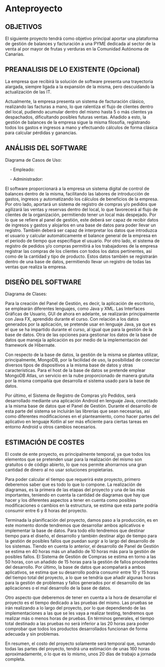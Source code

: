 # Anteproyecto

> 

## OBJETIVOS

El siguiente proyecto tendrá como objetivo principal aportar una plataforma de gestión de balances y facturación a una PYME dedicada al sector de la venta al por mayor de frutas y verduras en la Comunidad Autónoma de Canarias.

## PREANALISIS DE LO EXISTENTE (Opcional)

La empresa que recibirá la solución de software presenta una trayectoria alargada, siempre ligada a la expansión de la misma, pero descuidando la actualización de las IT. 

Actualmente, la empresa presenta un sistema de facturación clásico, realizando las facturas a mano, lo que ralentiza el flujo de clientes dentro del local, pudiendo acumular dentro del mismo hasta 5 o más clientes ya despachados, dificultando posibles futuras ventas. Añadido a esto, la gestión de balances de la empresa sigue la misma filosofía, registrando todos los gastos e ingresos a mano y efectuando cálculos de forma clásica para calcular pérdidas y ganancias.

## ANÁLISIS DEL SOFTWARE

Diagrama de Casos de Uso:

    - Empleado:



    - Administrador:



El software proporcionará a la empresa un sistema digital de control de balances dentro de la misma, facilitando las labores de introducción de gastos, ingresos y automatizando los cálculos de beneficios de la empresa. Por otro lado, aportará un sistema de registro de compras y/o pedidos que agilizará las ventas y reservas dentro del local, lo que favorecerá al flujo de clientes de la organización, permitiendo tener un local más despejado.
Por lo que se refiere al panel de gestión, este deberá ser capaz de recibir datos de ingresos y gastos y alojarlos en una base de datos para poder llevar un registro. También deberá ser capaz de interpretar los datos que introduzca el usuario y calcular automáticamente el balance general de la empresa en el periodo de tiempo que especifique el usuario.
Por otro lado, el sistema de registro de pedidos y/o compras permitirá a los trabajadores de la empresa registrar las compras de los clientes con todos los datos pertinentes, así como de la cantidad y tipo de producto. Estos datos también se registrarán dentro de una base de datos, permitiendo llevar un registro de todas las ventas que realiza la empresa.

## DISEÑO DEL SOFTWARE

Diagrama de Clases:



Para la creación del Panel de Gestión, es decir, la aplicación de escritorio, se emplearán diferentes lenguajes, como Java y XML. Las Interfaces Gráficas de Usuario, GUI de ahora en adelante, se realizarán principalmente con Java FX, aprendido durante el curso. Con relación a los datos generados por la aplicación, se pretende usar en lenguaje Java, ya que es el que se ha impartido durante el curso, al igual que para la gestión de la base de datos. Otra de las opciones para gestionar los datos de la base de datos que maneja la aplicación es por medio de la implementación del framework de Hibernate.

Con respecto de la base de datos, la gestión de la misma se plantea utilizar, principalmente, MongoDB, por la facilidad de uso, la posibilidad de conectar diversos tipos de dispositivos a la misma base de datos y otras características. Para el host de la base de datos se pretende emplear MongoDB Atlas, un servicio en la nube proporcionado de manera gratuita por la misma compañía que desarrolla el sistema usado para la base de datos.

Por último, el Sistema de Registro de Compras y/o Pedidos, será desarrollado mediante una aplicación Android en lenguaje Java, conectado a la misma base de datos que el Panel de Gestión. Durante el desarrollo de esta parte del sistema se incluirán las librerías que sean necesarias, así como diferentes modificaciones en el planteamiento, como hacer partes del aplicativo en lenguaje Kotlin al ser más eficiente para ciertas tareas en entorno Android u otros cambios necesarios.

## ESTIMACIÓN DE COSTES

El coste de ente proyecto, es principalmente temporal, ya que todos los elementos que se pretenden usar para la realización del mismo son gratuitos o de código abierto, lo que nos permite ahorrarnos una gran cantidad de dinero al no usar soluciones propietarias.

Para poder calcular el tiempo que requerirá este proyecto, primero deberemos saber que es todo lo que lo compone. La realización de diagramas, es la primera de las etapas del proyecto y una de las más importantes, teniendo en cuenta la cantidad de diagramas que hay que hacer y los diferentes aspectos a tener en cuenta como posibles modificaciones o cambios en la estructura, se estima que esta parte podría consumir entre 6 y 8 horas del proyecto.

Terminada la planificación del proyecto, damos paso a la producción, es en este momento donde tendremos que desarrollar ambos aplicativos e implementar la base de datos. Para todo ello tendremos que destinar tiempo para el diseño, el desarrollo y también destinar algo de tiempo para la gestión de posibles fallos que puedan surgir a lo largo del desarrollo de los sistemas. Tiendo en cuenta lo anterior, el desarrollo de Panel de Gestión se estima en 40 horas más un añadido de 10 horas más para la gestión de posibles fallos. El Sistema de Gestión de Compras se estima en torno a las 50 horas, con un añadido de 15 horas para la gestión de fallos procedentes del desarrollo. Por último, la base de datos que acompañará a ambos aplicativos, se estima que su desarrollo podría consumir entre 10 y 15 horas del tiempo total del proyecto, a lo que se tendría que añadir algunas horas para la gestión de problemas y fallos generados por el desarrollo de las aplicaciones o el mal desarrollo de la base de datos.

Otro aspecto que deberemos de tener en cuenta a la hora de desarrollar el proyecto es el tiempo dedicado a las pruebas del mismo. Las pruebas se irán realizando a lo largo del proyecto, por lo que dependiendo de las implementaciones a las que se les vaya a realizar testing, tendremos que realizar más o menos horas de pruebas. En términos generales, el tiempo total destinado a las pruebas no será inferior a las 20 horas para poder comprobar que todos los productos desarrollados funcionan de forma adecuada y sin problemas.

En resumen, el costo del proyecto solamente será temporal que, sumando todas las partes del proyecto, tendrá una estimación de unas 160 horas aproximadamente, o lo que es lo mismo, unos 20 días de trabajo a jornada completa.
